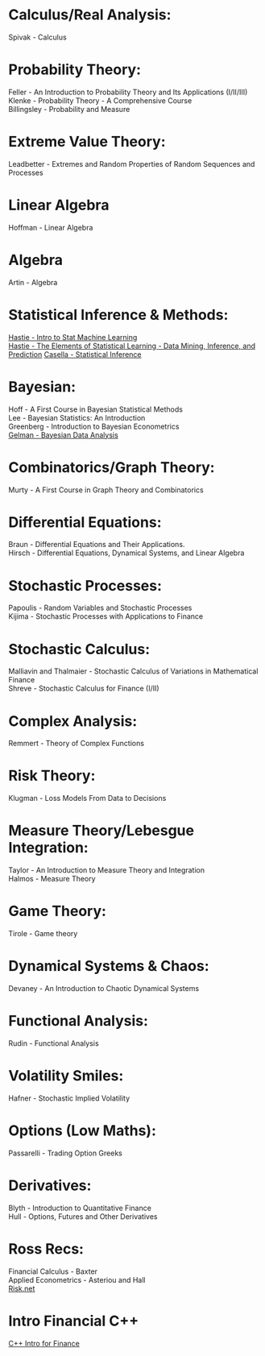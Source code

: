 # Calculus/Real Analysis:
Spivak - Calculus

# Probability Theory:
Feller - An Introduction to Probability Theory and Its Applications (I/II/III)<br>
Klenke - Probability Theory - A Comprehensive Course <br>
Billingsley - Probability and Measure <br>

# Extreme Value Theory:
Leadbetter - Extremes and Random Properties of Random Sequences and Processes

# Linear Algebra
Hoffman - Linear Algebra

# Algebra
Artin - Algebra

# Statistical Inference & Methods:
[Hastie - Intro to Stat Machine Learning](https://hastie.su.domains/ISLP/ISLP_website.pdf.download.html)<br>
[Hastie - The Elements of Statistical Learning - Data Mining, Inference, and Prediction](https://hastie.su.domains/ElemStatLearn/)
[Casella - Statistical Inference](https://pages.stat.wisc.edu/~shao/stat610/Casella_Berger_Statistical_Inference.pdf)

# Bayesian:
Hoff - A First Course in Bayesian Statistical Methods<br>
Lee - Bayesian Statistics: An Introduction<br>
Greenberg - Introduction to Bayesian Econometrics<br>
[Gelman - Bayesian Data Analysis](https://sites.stat.columbia.edu/gelman/book/)<br>

# Combinatorics/Graph Theory:
Murty - A First Course in Graph Theory and Combinatorics

# Differential Equations:
Braun - Differential Equations and Their Applications.<br>
Hirsch - Differential Equations, Dynamical Systems, and Linear Algebra<br>

# Stochastic Processes:
Papoulis - Random Variables and Stochastic Processes<br>
Kijima - Stochastic Processes with Applications to Finance<br>

# Stochastic Calculus:
Malliavin and Thalmaier - Stochastic Calculus of Variations in Mathematical Finance<br>
Shreve - Stochastic Calculus for Finance (I/II)<br>

# Complex Analysis:
Remmert - Theory of Complex Functions

# Risk Theory:
Klugman - Loss Models From Data to Decisions

# Measure Theory/Lebesgue Integration:
Taylor - An Introduction to Measure Theory and Integration<br>
Halmos - Measure Theory<br>

# Game Theory:
Tirole - Game theory 

# Dynamical Systems & Chaos:
Devaney - An Introduction to Chaotic Dynamical Systems

# Functional Analysis:
Rudin - Functional Analysis

# Volatility Smiles:
Hafner - Stochastic Implied Volatility

# Options (Low Maths):
Passarelli - Trading Option Greeks

# Derivatives:
Blyth - Introduction to Quantitative Finance<br>
Hull - Options, Futures and Other Derivatives<br>

# Ross Recs:
Financial Calculus - Baxter<br>
Applied Econometrics - Asteriou and Hall<br>
[Risk.net](https://www.risk.net)<br>

# Intro Financial C++
[C++ Intro for Finance](https://nms.kcl.ac.uk/john.armstrong/courses/courses.html)<br>
